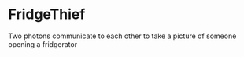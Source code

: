 # FridgeThief
Two photons communicate to each other to take a picture of someone opening a fridgerator
